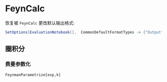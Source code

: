 # FeynCalc

恢复被 `FeynCalc` 更改默认输出格式: 

```mathematica
SetOptions[EvaluationNotebook[],  CommonDefaultFormatTypes -> {"Output" -> StandardForm}]
```

## 圈积分

### 费曼参数化

`FeynmanParametrize[exp,k]`
